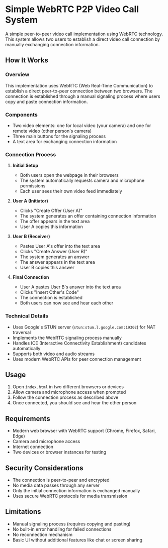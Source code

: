 # Simple WebRTC P2P Video Call System

A simple peer-to-peer video call implementation using WebRTC technology. This system allows two users to establish a direct video call connection by manually exchanging connection information.

## How It Works

### Overview
This implementation uses WebRTC (Web Real-Time Communication) to establish a direct peer-to-peer connection between two browsers. The connection is established through a manual signaling process where users copy and paste connection information.

### Components
- Two video elements: one for local video (your camera) and one for remote video (other person's camera)
- Three main buttons for the signaling process
- A text area for exchanging connection information

### Connection Process

1. **Initial Setup**
   - Both users open the webpage in their browsers
   - The system automatically requests camera and microphone permissions
   - Each user sees their own video feed immediately

2. **User A (Initiator)**
   - Clicks "Create Offer (User A)"
   - The system generates an offer containing connection information
   - The offer appears in the text area
   - User A copies this information

3. **User B (Receiver)**
   - Pastes User A's offer into the text area
   - Clicks "Create Answer (User B)"
   - The system generates an answer
   - The answer appears in the text area
   - User B copies this answer

4. **Final Connection**
   - User A pastes User B's answer into the text area
   - Clicks "Insert Other's Code"
   - The connection is established
   - Both users can now see and hear each other

### Technical Details

- Uses Google's STUN server (`stun:stun.l.google.com:19302`) for NAT traversal
- Implements the WebRTC signaling process manually
- Handles ICE (Interactive Connectivity Establishment) candidates automatically
- Supports both video and audio streams
- Uses modern WebRTC APIs for peer connection management

## Usage

1. Open `index.html` in two different browsers or devices
2. Allow camera and microphone access when prompted
3. Follow the connection process as described above
4. Once connected, you should see and hear the other person

## Requirements

- Modern web browser with WebRTC support (Chrome, Firefox, Safari, Edge)
- Camera and microphone access
- Internet connection
- Two devices or browser instances for testing

## Security Considerations

- The connection is peer-to-peer and encrypted
- No media data passes through any server
- Only the initial connection information is exchanged manually
- Uses secure WebRTC protocols for media transmission

## Limitations

- Manual signaling process (requires copying and pasting)
- No built-in error handling for failed connections
- No reconnection mechanism
- Basic UI without additional features like chat or screen sharing
